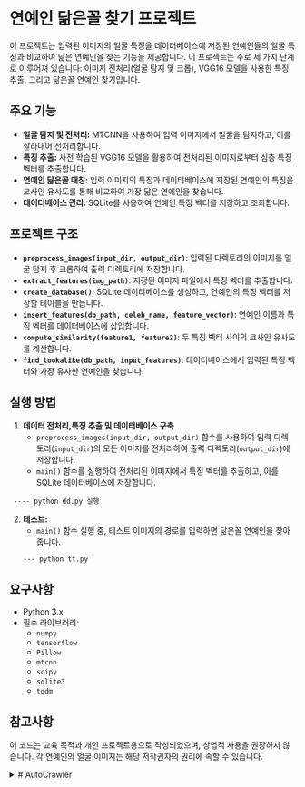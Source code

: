 # 연예인 닮은꼴 찾기 프로젝트

이 프로젝트는 입력된 이미지의 얼굴 특징을 데이터베이스에 저장된 연예인들의 얼굴 특징과 비교하여 닮은 연예인을 찾는 기능을 제공합니다. 이 프로젝트는 주로 세 가지 단계로 이루어져 있습니다: 이미지 전처리(얼굴 탐지 및 크롭), VGG16 모델을 사용한 특징 추출, 그리고 닮은꼴 연예인 찾기입니다.

## 주요 기능

- **얼굴 탐지 및 전처리:** MTCNN을 사용하여 입력 이미지에서 얼굴을 탐지하고, 이를 잘라내어 전처리합니다.
- **특징 추출:** 사전 학습된 VGG16 모델을 활용하여 전처리된 이미지로부터 심층 특징 벡터를 추출합니다.
- **연예인 닮은꼴 매칭:** 입력 이미지의 특징과 데이터베이스에 저장된 연예인의 특징을 코사인 유사도를 통해 비교하여 가장 닮은 연예인을 찾습니다.
- **데이터베이스 관리:** SQLite를 사용하여 연예인 특징 벡터를 저장하고 조회합니다.

## 프로젝트 구조

- **`preprocess_images(input_dir, output_dir)`**: 입력된 디렉토리의 이미지를 얼굴 탐지 후 크롭하여 출력 디렉토리에 저장합니다.
- **`extract_features(img_path)`**: 지정된 이미지 파일에서 특징 벡터를 추출합니다.
- **`create_database()`**: SQLite 데이터베이스를 생성하고, 연예인의 특징 벡터를 저장할 테이블을 만듭니다.
- **`insert_features(db_path, celeb_name, feature_vector)`**: 연예인 이름과 특징 벡터를 데이터베이스에 삽입합니다.
- **`compute_similarity(feature1, feature2)`**: 두 특징 벡터 사이의 코사인 유사도를 계산합니다.
- **`find_lookalike(db_path, input_features)`**: 데이터베이스에서 입력된 특징 벡터와 가장 유사한 연예인을 찾습니다.

## 실행 방법

1. **데이터 전처리,특징 추출 및 데이터베이스 구축** 
   - `preprocess_images(input_dir, output_dir)` 함수를 사용하여 입력 디렉토리(`input_dir`)의 모든 이미지를 전처리하여 출력 디렉토리(`output_dir`)에 저장합니다.
   - `main()` 함수를 실행하여 전처리된 이미지에서 특징 벡터를 추출하고, 이를 SQLite 데이터베이스에 저장합니다.

  ```
   ---- python dd.py 실행
  ```

2. **테스트:**
   - `main()` 함수 실행 중, 테스트 이미지의 경로를 입력하면 닮은꼴 연예인을 찾아줍니다.
   ```
   --- python tt.py
   ```

## 요구사항

- Python 3.x
- 필수 라이브러리:
  - `numpy`
  - `tensorflow`
  - `Pillow`
  - `mtcnn`
  - `scipy`
  - `sqlite3`
  - `tqdm`

## 참고사항

이 코드는 교육 목적과 개인 프로젝트용으로 작성되었으며, 상업적 사용을 권장하지 않습니다. 각 연예인의 얼굴 이미지는 해당 저작권자의 권리에 속할 수 있습니다.





<details>
<summary># AutoCrawler</summary>
Google, Naver multiprocess image crawler (High Quality & Speed & Customizable)

![](docs/animation.gif)

# How to use

1. Install Chrome

2. pip install -r requirements.txt

3. Write search keywords in keywords.txt

4. **Run "main.py"**

5. Files will be downloaded to 'download' directory.


# Arguments
usage:
```
python3 main.py [--skip true] [--threads 4] [--google true] [--naver true] [--full false] [--face false] [--no_gui auto] [--limit 0]
```

```
--skip true        Skips keyword if downloaded directory already exists. This is needed when re-downloading.

--threads 4        Number of threads to download.

--google true      Download from google.com (boolean)

--naver true       Download from naver.com (boolean)

--full false       Download full resolution image instead of thumbnails (slow)

--face false       Face search mode

--no_gui auto      No GUI mode. (headless mode) Acceleration for full_resolution mode, but unstable on thumbnail mode.
                   Default: "auto" - false if full=false, true if full=true
                   (can be used for docker linux system)
                   
--limit 0          Maximum count of images to download per site. (0: infinite)
--proxy-list ''    The comma separated proxy list like: "socks://127.0.0.1:1080,http://127.0.0.1:1081".
                   Every thread will randomly choose one from the list.
```


# Full Resolution Mode

You can download full resolution image of JPG, GIF, PNG files by specifying --full true

![](docs/full.gif)



# Data Imbalance Detection

Detects data imbalance based on number of files.

When crawling ends, the message show you what directory has under 50% of average files.

I recommend you to remove those directories and re-download.


# Remote crawling through SSH on your server

```
sudo apt-get install xvfb <- This is virtual display

sudo apt-get install screen <- This will allow you to close SSH terminal while running.

screen -S s1

Xvfb :99 -ac & DISPLAY=:99 python3 main.py
```

# Customize

You can make your own crawler by changing collect_links.py

# How to fix issues

As google site consistently changes, you may need to fix ```collect_links.py```

1. Go to google image. [https://www.google.com/search?q=dog&source=lnms&tbm=isch](https://www.google.com/search?q=dog&source=lnms&tbm=isch)
2. Open devloper tools on Chrome. (CTRL+SHIFT+I, CMD+OPTION+I)
3. Designate an image to capture.
![CleanShot 2023-10-24 at 17 59 57@2x](https://github.com/YoongiKim/AutoCrawler/assets/38288705/6488d6df-1f01-4dfd-8691-6c0ac142fc04)
4. Checkout collect_links.py
![CleanShot 2023-10-24 at 18 02 35@2x](https://github.com/YoongiKim/AutoCrawler/assets/38288705/097c6c03-dd43-45d4-939e-2f677f595362)
5. Docs for XPATH usage: [https://www.w3schools.com/xml/xpath_syntax.asp](https://www.w3schools.com/xml/xpath_syntax.asp)
6. You can test XPATH using CTRL+F on your chrome developer tools.
![CleanShot 2023-10-24 at 18 05 14@2x](https://github.com/YoongiKim/AutoCrawler/assets/38288705/7ce2601f-9d53-48ff-a1cf-1a2befcc510f)
7. You need to find logic to crawling to work.

</details> 




